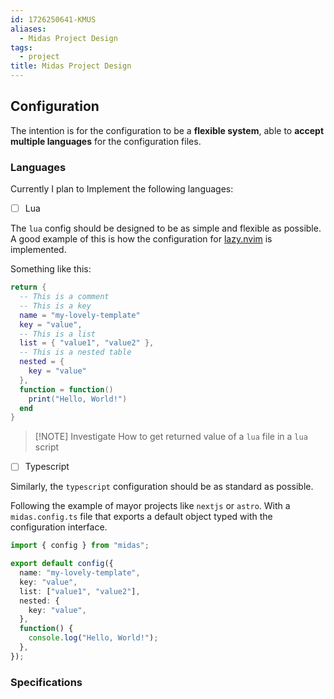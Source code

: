 ```yaml
---
id: 1726250641-KMUS
aliases:
  - Midas Project Design
tags:
  - project
title: Midas Project Design
---
```


## Configuration

The intention is for the configuration to be a **flexible system**,
able to **accept multiple languages** for the configuration files.

### Languages

Currently I plan to Implement the following languages:

- [ ] Lua

The `lua` config should be designed to be as simple and
flexible as possible.
A good example of this is how the configuration for
[lazy.nvim](03%20Zettelkasten/1726250893-CMKY.md) is implemented.

Something like this:

```lua
return {
  -- This is a comment
  -- This is a key
  name = "my-lovely-template"
  key = "value",
  -- This is a list
  list = { "value1", "value2" },
  -- This is a nested table
  nested = {
    key = "value"
  },
  function = function()
    print("Hello, World!")
  end
}
```

> [!NOTE] Investigate
> How to get returned value of a `lua` file in a `lua` script

- [ ] Typescript

Similarly, the `typescript` configuration should be
as standard as possible.

Following the example of mayor projects like `nextjs` or `astro`.
With a `midas.config.ts` file that exports a default object
typed with the configuration interface.

```typescript
import { config } from "midas";

export default config({
  name: "my-lovely-template",
  key: "value",
  list: ["value1", "value2"],
  nested: {
    key: "value",
  },
  function() {
    console.log("Hello, World!");
  },
});
```

### Specifications
